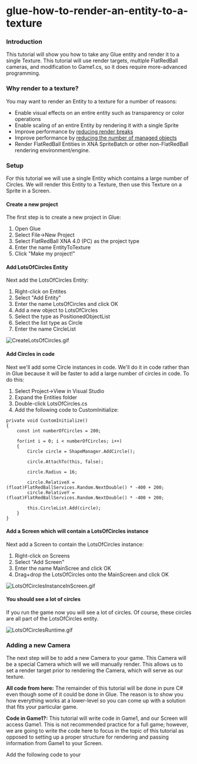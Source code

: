 # glue-how-to-render-an-entity-to-a-texture

### Introduction

This tutorial will show you how to take any Glue entity and render it to a single Texture. This tutorial will use render targets, multiple FlatRedBall cameras, and modification to Game1.cs, so it does require more-advanced programming.

### Why render to a texture?

You may want to render an Entity to a texture for a number of reasons:

* Enable visual effects on an entire entity such as transparency or color operations
* Enable scaling of an entire Entity by rendering it with a single Sprite
* Improve performance by [reducing render breaks](../../../frb/docs/index.php)
* Improve performance by [reducing the number of managed objects](../../../frb/docs/index.php)
* Render FlatRedBall Entities in XNA SpriteBatch or other non-FlatRedBall rendering environment/engine.

### Setup

For this tutorial we will use a single Entity which contains a large number of Circles. We will render this Entity to a Texture, then use this Texture on a Sprite in a Screen.

#### Create a new project

The first step is to create a new project in Glue:

1. Open Glue
2. Select File->New Project
3. Select FlatRedBall XNA 4.0 (PC) as the project type
4. Enter the name EntityToTexture
5. Click "Make my project!"

#### Add LotsOfCircles Entity

Next add the LotsOfCircles Entity:

1. Right-click on Entites
2. Select "Add Entity"
3. Enter the name LotsOfCircles and click OK
4. Add a new object to LotsOfCircles
5. Select the type as PositionedObjectList
6. Select the list type as Circle
7. Enter the name CircleList

![CreateLotsOfCircles.gif](../../../media/migrated\_media-CreateLotsOfCircles.gif)

#### Add Circles in code

Next we'll add some Circle instances in code. We'll do it in code rather than in Glue because it will be faster to add a large number of circles in code. To do this:

1. Select Project->View in Visual Studio
2. Expand the Entities folder
3. Double-click LotsOfCircles.cs
4. Add the following code to CustomInitialize:

&#x20;

```
private void CustomInitialize()
{
    const int numberOfCircles = 200;

    for(int i = 0; i < numberOfCircles; i++)
    {
        Circle circle = ShapeManager.AddCircle();

        circle.AttachTo(this, false);

        circle.Radius = 16;

        circle.RelativeX = (float)FlatRedBallServices.Random.NextDouble() * -400 + 200;
        circle.RelativeY = (float)FlatRedBallServices.Random.NextDouble() * -400 + 200;

        this.CircleList.Add(circle);
    }
}
```

#### Add a Screen which will contain a LotsOfCircles instance

Next add a Screen to contain the LotsOfCircles instance:

1. Right-click on Screens
2. Select "Add Screen"
3. Enter the name MainScree and click OK
4. Drag+drop the LotsOfCircles onto the MainScreen and click OK

![LotsOfCirclesInstanceInScreen.gif](../../../media/migrated\_media-LotsOfCirclesInstanceInScreen.gif)

#### You should see a lot of circles

If you run the game now you will see a lot of circles. Of course, these circles are all part of the LotsOfCircles entity.

![LotsOfCirclesRuntime.gif](../../../media/migrated\_media-LotsOfCirclesRuntime.gif)

### Adding a new Camera

The next step will be to add a new Camera to your game. This Camera will be a special Camera which will we will manually render. This allows us to set a render target prior to rendering the Camera, which will serve as our texture.

**All code from here:** The remainder of this tutorial will be done in pure C# even though some of it could be done in Glue. The reason is to show you how everything works at a lower-level so you can come up with a solution that fits your particular game.

**Code in Game1?:** This tutorial will write code in Game1, and our Screen will access Game1. This is not recommended practice for a full game; however, we are going to write the code here to focus in the topic of this tutorial as opposed to setting up a proper structure for rendering and passing information from Game1 to your Screen.

Add the following code to your
